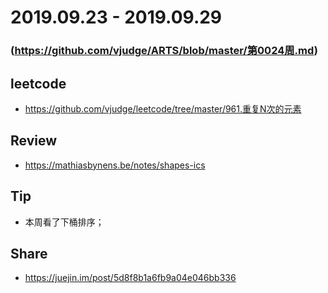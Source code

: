 # 2019.09.23 - 2019.09.29
### (https://github.com/vjudge/ARTS/blob/master/第0024周.md)

## leetcode
* https://github.com/vjudge/leetcode/tree/master/961.重复N次的元素

## Review
* https://mathiasbynens.be/notes/shapes-ics

## Tip
* 本周看了下桶排序；

## Share
* https://juejin.im/post/5d8f8b1a6fb9a04e046bb336
